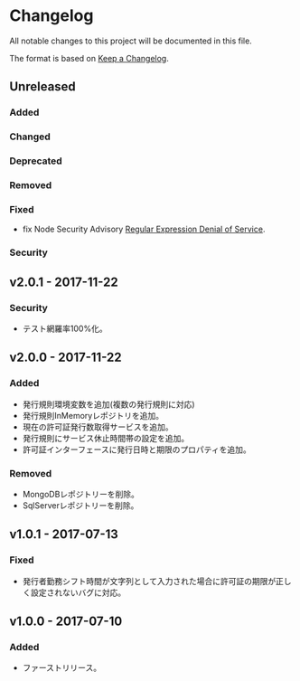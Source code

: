 # Changelog
All notable changes to this project will be documented in this file.

The format is based on [Keep a Changelog](http://keepachangelog.com/).

## Unreleased
### Added

### Changed

### Deprecated

### Removed

### Fixed
- fix Node Security Advisory [Regular Expression Denial of Service](https://nodesecurity.io/advisories/532).

### Security


## v2.0.1 - 2017-11-22
### Security
- テスト網羅率100%化。

## v2.0.0 - 2017-11-22
### Added
- 発行規則環境変数を追加(複数の発行規則に対応)
- 発行規則InMemoryレポジトリを追加。
- 現在の許可証発行数取得サービスを追加。
- 発行規則にサービス休止時間帯の設定を追加。
- 許可証インターフェースに発行日時と期限のプロパティを追加。

### Removed
- MongoDBレポジトリーを削除。
- SqlServerレポジトリーを削除。


## v1.0.1 - 2017-07-13
### Fixed
- 発行者勤務シフト時間が文字列として入力された場合に許可証の期限が正しく設定されないバグに対応。

## v1.0.0 - 2017-07-10
### Added
- ファーストリリース。
